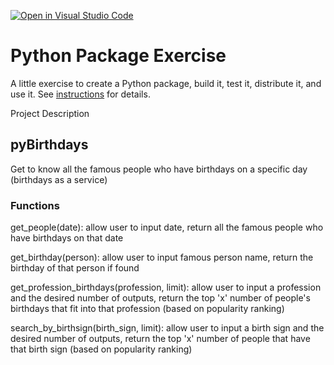 [![Open in Visual Studio Code](https://classroom.github.com/assets/open-in-vscode-c66648af7eb3fe8bc4f294546bfd86ef473780cde1dea487d3c4ff354943c9ae.svg)](https://classroom.github.com/online_ide?assignment_repo_id=9088688&assignment_repo_type=AssignmentRepo)
# Python Package Exercise

A little exercise to create a Python package, build it, test it, distribute it, and use it. See [instructions](./instructions.md) for details.

Project Description

## pyBirthdays

Get to know all the famous people who have birthdays on a specific day (birthdays as a service)

### Functions

get_people(date): allow user to input date, return all the famous people who have birthdays on that date

get_birthday(person): allow user to input famous person name, return the birthday of that person if found

get_profession_birthdays(profession, limit): allow user to input a profession and the desired number of outputs, return the top 'x' number of people's birthdays that fit into that profession (based on popularity ranking)

search_by_birthsign(birth_sign, limit): allow user to input a birth sign and the desired number of outputs, return the top 'x' number of people that have that birth sign (based on popularity ranking)


